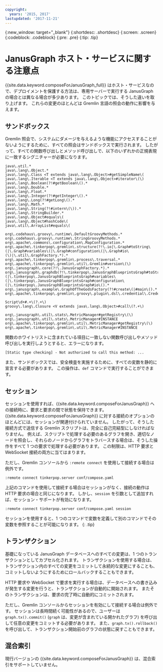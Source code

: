 ```yaml
---
copyright:
  years: '2015, 2017'
lastupdated: '2017-11-21'
---
```


{:new_window: target="_blank"}
{:shortdesc: .shortdesc}
{:screen: .screen}
{:codeblock: .codeblock}
{:pre: .pre}
{:tip: .tip}

# JanusGraph ホスト・サービスに関する注意点

{{site.data.keyword.composeForJanusGraph_full}} はホスト・サービスなので、デプロイメントを保護する方法は、専用サーバーで実行する JanusGraph の場合とは異なる場合が多少あります。 このトピックでは、そうした違いを取り上げます。 これらの変更のほとんどは Gremlin 言語の照会の動作に影響を与えます。

## サンドボックス

Gremlin 照会で、システムにダメージを与えるような機能にアクセスすることがないようにするために、すべての照会はサンドボックスで実行されます。 したがって、すべての関数呼び出しとメソッド呼び出しで、以下のいずれかの正規表現に一致するシグニチャーが必要になります。

```
java\.util.*
java\.lang\.Object.*
java\.lang\.Class <T extends java\.lang\.Object>#getSimpleName\(
java\.lang\.Iterable <T extends java\.lang\.Object>#iterator\(\)
java\.lang\.Boolean(?!#getBoolean\().*
java\.lang\.Double.*
java\.lang\.Float.*
java\.lang\.Integer(?!#getInteger\().*
java\.lang\.Long(?!#getLong\().*
java\.lang\.Math.*
java\.lang\.String(?!#intern\(\)).*
java\.lang\.StringBuilder.*
java\.lang\.Object#equals\(
java\.lang\.Object#hashCode\(
java\.util\.ArrayList#equals\(

org\.codehaus\.groovy\.runtime\.DefaultGroovyMethods.*
org\.codehaus\.groovy\.runtime\.StringGroovyMethods.*
org\.apache\.commons\.configuration\.MapConfiguration.*
org\.apache\.tinkerpop\.gremlin\.structure(?!\.io|\.Graph#toString\(|\.Graph#variables\(|\.Graph#configuration\(|\.Graph#io\(\)|\.util\.GraphFactory.*).*
org\.apache\.tinkerpop\.gremlin\.process\.traversal.*
org\.apache\.tinkerpop\.gremlin\.util\.Gremlin#version\(\)
org\.janusgraph\.core(?!\.JanusGraphFactory.*).*
org\.janusgraph\.graphdb(?!\.tinkerpop\.JanusGraphBlueprintsGraph#toString\(|\.tinkerpop\.JanusGraphBlueprintsGraph#variables\(|\.tinkerpop\.JanusGraphBlueprintsGraph#configuration\(|\.tinkerpop\.JanusGraphBlueprintsGraph#io\().*
org\.janusgraph\.example\.GraphOfTheGodsFactory(?!#create\(|#main\().*
org\.apache\.tinkerpop\.gremlin\.groovy\.plugin\.dsl\.credential\.CredentialGraph.*

Script\d+#.+\(?.+\)
groovy\.lang\.Closure <V extends java\.lang\.Object>#call\(?.+\)

org\.janusgraph\.util\.stats\.MetricManager#getRegistry\(\)
org\.janusgraph\.util\.stats\.MetricManager#INSTANCE
org\.apache\.tinkerpop\.gremlin\.util\.MetricManager#getRegistry\(\)
org\.apache\.tinkerpop\.gremlin\.util\.MetricManager#INSTANCE
```

関数のホワイトリストに含まれている項目に一致しない関数呼び出しやメソッド呼び出しを実行しようとすると、エラーになります。 

```
[Static type checking] - Not authorized to call this method: ...
```

また、サンドボックスでは、安全検査を実施するために、すべての変数を静的に宣言する必要があります。 この操作は、`def` コマンドで実行することができます。

## セッション

セッションを使用すれば、{{site.data.keyword.composeForJanusGraph}} への接続時に、要求と要求の間で状態を保持できます。 {{site.data.keyword.composeForJanusGraph}} に対する接続のオプションのほとんどには、セッションが関連付けられていません。 したがって、そうした接続方式で送信する Gremlin スクリプトは、完全に自己完結型にしなければなりません。 例えば、スクリプトで処理する必要のあるグラフを開き、適切なノードを照会し、それらのノードからグラフをトラバースする場合は、そうした操作をすべて 1 つの要求で処理する必要があります。 この制限は、HTTP 要求と WebSocket 接続の両方に当てはまります。 

ただし、Gremlin コンソールから `:remote connect` を使用して接続する場合は例外です。

```
:remote connect tinkerpop.server conf/compose.yaml
```

上記のコマンドを使用して接続する場合はセッションがなく、接続の動作は HTTP 要求の場合と同じになります。 しかし、`session` を引数として追加すれば、セッション・サポートが有効になります。

```
:remote connect tinkerpop.server conf/compose.yaml session
```

セッションを使用すると、1 つのコマンドで変数を定義して別のコマンドでその変数を参照することが可能になります。
{: .tip}

## トランザクション

基礎になっている JanusGraph データベースへのすべての変更は、1 つのトランザクションとしてカプセル化されます。 トランザクションを使用する場合は、トランザクション内のすべての変更をコミットして永続的な変更にすることも、コミットしないようにするためにロールバックすることもできます。 

HTTP 要求や WebSocket で要求を実行する場合は、データベースへの書き込みが発生する変更を行うと、トランザクションが自動的に開始されます。 またそのトランザクションは、要求の完了時に自動的にコミットされます。

ただし、Gremlin コンソールからセッションを有効にして接続する場合は例外です。 セッションは長時間続く可能性があるので、ユーザーは `graph.tx().commit()` (`graph` は、変更が含まれている開かれたグラフ) を呼び出して任意の変更をコミットする必要があります。 また、`graph.tx().rollback()` を呼び出して、トランザクション開始前のグラフの状態に戻すこともできます。 

## 混合索引

現行バージョンの {{site.data.keyword.composeForJanusGraph}} は、混合索引をサポートしていません。

